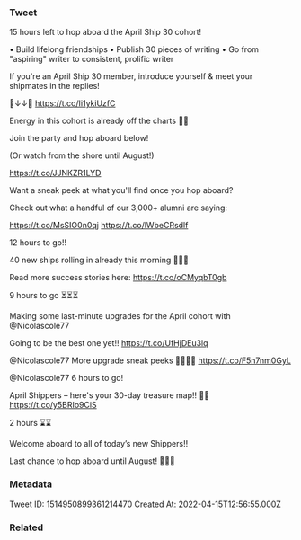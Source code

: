 ### Tweet
15 hours left to hop aboard the April Ship 30 cohort!

• Build lifelong friendships
• Publish 30 pieces of writing
• Go from "aspiring" writer to consistent, prolific writer

If you're an April Ship 30 member, introduce yourself &amp; meet your shipmates in the replies! 

🚢↓↓🚢 https://t.co/Ii1ykiUzfC

Energy in this cohort is already off the charts 🚢🚢

Join the party and hop aboard below!

(Or watch from the shore until August!)

https://t.co/JJNKZR1LYD

Want a sneak peek at what you'll find once you hop aboard?

Check out what a handful of our 3,000+ alumni are saying: 

https://t.co/MsSIO0n0qj https://t.co/lWbeCRsdlf

12 hours to go!!

40 new ships rolling in already this morning 🚢🚢🚢

Read more success stories here:
https://t.co/oCMyqbT0gb

9 hours to go ⏳⏳⏳

Making some last-minute upgrades for the April cohort with @Nicolascole77 

Going to be the best one yet!! https://t.co/UfHjDEu3lq

@Nicolascole77 More upgrade sneak peeks 👀👀👀👀 https://t.co/F5n7nm0GyL

@Nicolascole77 6 hours to go!

April Shippers – here's your 30-day treasure map!! 🚢🚢 https://t.co/y5BRIo9CiS

2 hours ⌛️⌛️

Welcome aboard to all of today’s new Shippers!!

Last chance to hop aboard until August! 🚢🚢🚢

### Metadata
Tweet ID: 1514950899361214470
Created At: 2022-04-15T12:56:55.000Z

### Related

